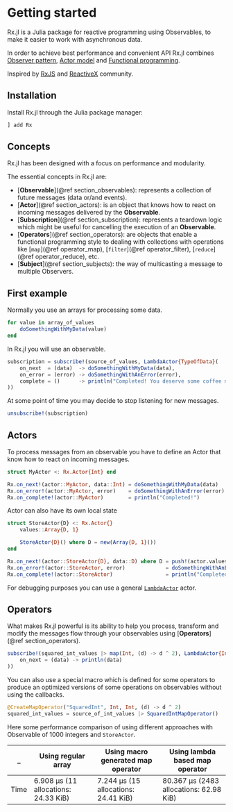 # Getting started

Rx.jl is a Julia package for reactive programming using Observables, to make it easier to work with asynchronous data.

In order to achieve best performance and convenient API Rx.jl combines [Observer pattern](https://en.wikipedia.org/wiki/Observer_pattern), [Actor model](https://en.wikipedia.org/wiki/Actor_model) and [Functional programming](https://en.wikipedia.org/wiki/Functional_programming).

Inspired by [RxJS](https://github.com/ReactiveX/rxjs) and [ReactiveX](https://github.com/ReactiveX) community.

## Installation

Install Rx.jl through the Julia package manager:

```Julia
] add Rx
```

## Concepts

Rx.jl has been designed with a focus on performance and modularity.

The essential concepts in Rx.jl are:

- [__Observable__](@ref section_observables): represents a collection of future messages (data or/and events).
- [__Actor__](@ref section_actors): is an object that knows how to react on incoming messages delivered by the __Observable__.
- [__Subscription__](@ref section_subscription): represents a teardown logic which might be useful for cancelling the execution of an __Observable__.
- [__Operators__](@ref section_operators): are objects that enable a functional programming style to dealing with collections with operations like [`map`](@ref operator_map), [`filter`](@ref operator_filter), [`reduce`](@ref operator_reduce), etc.
- [__Subject__](@ref section_subjects): the way of multicasting a message to multiple Observers.

## First example

Normally you use an arrays for processing some data.

```Julia
for value in array_of_values
    doSomethingWithMyData(value)
end
```

In Rx.jl you will use an observable.

```Julia
subscription = subscribe!(source_of_values, LambdaActor{TypeOfData}(
    on_next  = (data)  -> doSomethingWithMyData(data),
    on_error = (error) -> doSomethingWithAnError(error),
    complete = ()      -> println("Completed! You deserve some coffee man")
))
```

At some point of time you may decide to stop listening for new messages.

```Julia
unsubscribe!(subscription)
```

## Actors

To process messages from an observable you have to define an Actor that know how to react on incoming messages.

```Julia
struct MyActor <: Rx.Actor{Int} end

Rx.on_next!(actor::MyActor, data::Int) = doSomethingWithMyData(data)
Rx.on_error!(actor::MyActor, error)    = doSomethingWithAnError(error)
Rx.on_complete!(actor::MyActor)        = println("Completed!")
```

Actor can also have its own local state

```Julia
struct StoreActor{D} <: Rx.Actor{}
    values::Array{D, 1}

    StoreActor{D}() where D = new(Array{D, 1}())
end

Rx.on_next!(actor::StoreActor{D}, data::D) where D = push!(actor.values, data)
Rx.on_error!(actor::StoreActor, error)             = doSomethingWithAnError(error)
Rx.on_complete!(actor::StoreActor)                 = println("Completed: $(actor.values)")
```

For debugging purposes you can use a general [`LambdaActor`](@ref) actor.

## Operators

What makes Rx.jl powerful is its ability to help you process, transform and modify the messages flow through your observables using [__Operators__](@ref section_operators).

```Julia
subscribe!(squared_int_values |> map(Int, (d) -> d ^ 2), LambdaActor{Int}(
    on_next = (data) -> println(data)
))
```

You can also use a special macro which is defined for some operators to produce an optimized versions of some operations on observables without using the callbacks.

```Julia
@CreateMapOperator("SquaredInt", Int, Int, (d) -> d ^ 2)
squared_int_values = source_of_int_values |> SquaredIntMapOperator()
```

Here some performance comparison of using different approaches with Observable of 1000 integers and `StoreActor`.

|   _  | Using regular array | Using macro generated map operator | Using lambda based map operator |
|------|---------------------|------------------------------------|---------------------------------|
| Time |6.908 μs (11 allocations: 24.33 KiB)|7.244 μs (15 allocations: 24.41 KiB)|80.367 μs (2483 allocations: 62.98 KiB)|
